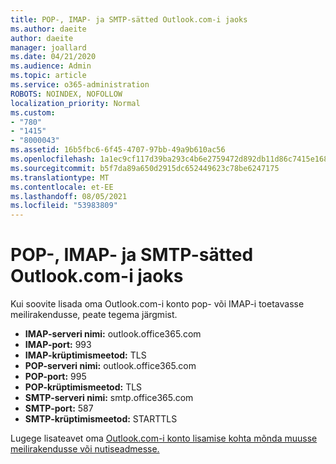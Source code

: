 ```yaml
---
title: POP-, IMAP- ja SMTP-sätted Outlook.com-i jaoks
ms.author: daeite
author: daeite
manager: joallard
ms.date: 04/21/2020
ms.audience: Admin
ms.topic: article
ms.service: o365-administration
ROBOTS: NOINDEX, NOFOLLOW
localization_priority: Normal
ms.custom:
- "780"
- "1415"
- "8000043"
ms.assetid: 16b5fbc6-6f45-4707-97bb-49a9b610ac56
ms.openlocfilehash: 1a1ec9cf117d39ba293c4b6e2759472d892db11d86c7415e1689027aa8a728ba
ms.sourcegitcommit: b5f7da89a650d2915dc652449623c78be6247175
ms.translationtype: MT
ms.contentlocale: et-EE
ms.lasthandoff: 08/05/2021
ms.locfileid: "53983809"
---
```

# <a name="pop-imap-and-smtp-settings-for-outlookcom"></a>POP-, IMAP- ja SMTP-sätted Outlook.com-i jaoks

Kui soovite lisada oma Outlook.com-i konto pop- või IMAP-i toetavasse meilirakendusse, peate tegema järgmist.
  
- **IMAP-serveri nimi:** outlook.office365.com
- **IMAP-port:** 993
- **IMAP-krüptimismeetod:** TLS
- **POP-serveri nimi:** outlook.office365.com  
- **POP-port:** 995  
- **POP-krüptimismeetod:** TLS  
- **SMTP-serveri nimi:** smtp.office365.com
- **SMTP-port:** 587
- **SMTP-krüptimismeetod:** STARTTLS

Lugege lisateavet oma [Outlook.com-i konto lisamise kohta mõnda muusse meilirakendusse või nutiseadmesse.](https://support.office.com/article/73f3b178-0009-41ae-aab1-87b80fa94970?wt.mc_id=Office_Outlook_com_Alchemy)
